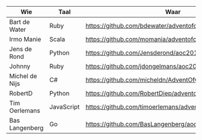 | Wie | Taal | Waar |
|---|---|---|
| Bart de Water | Ruby | https://github.com/bdewater/adventofcode/tree/master/2019 |
| Irmo Manie | Scala | https://github.com/momania/adventofcode_2019 |
| Jens de Rond | Python| https://github.com/Jensderond/aoc2019 |  
| Johnny | Ruby | https://github.com/jdongelmans/aoc2019
| Michel de Nijs | C# | https://github.com/micheldn/AdventOfCode2019 |
| RobertD | Python | https://github.com/RobertDiep/adventofcode2019 |
| Tim Oerlemans | JavaScript | https://github.com/timoerlemans/adventofcode_2019 |
| Bas Langenberg | Go | https://github.com/BasLangenberg/aoc2019 |
